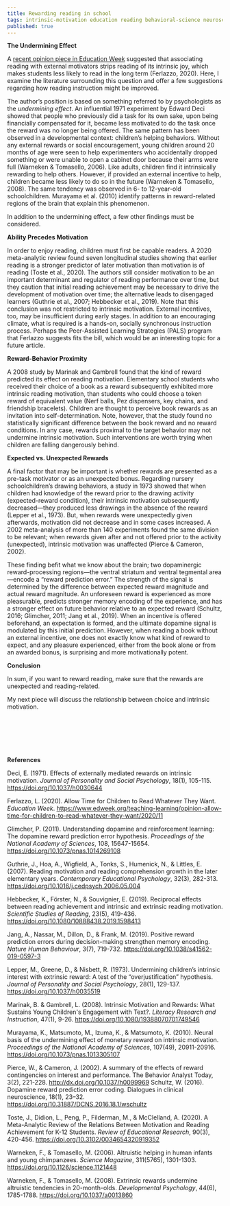 ```yaml
---
title: Rewarding reading in school
tags: intrinsic-motivation education reading behavioral-science neuroscience SCAN
published: true
---
```

**The Undermining Effect**

A [recent opinion piece in Education Week](https://www.edweek.org/teaching-learning/opinion-allow-time-for-children-to-read-whatever-they-want/2020/11) suggested that associating reading with external motivators strips reading of its intrinsic joy, which makes students less likely to read in the long term (Ferlazzo, 2020). Here, I examine the literature surrounding this question and offer a few suggestions regarding how reading instruction might be improved.

The author’s position is based on something referred to by psychologists as the _undermining effect_. An influential 1971 experiment by Edward Deci showed that people who previously did a task for its own sake, upon being financially compensated for it, became less motivated to do the task once the reward was no longer being offered. The same pattern has been observed in a developmental context: children’s helping behaviors. Without any external rewards or social encouragement, young children around 20 months of age were seen to help experimenters who accidentally dropped something or were unable to open a cabinet door because their arms were full (Warneken & Tomasello, 2006). Like adults, children find it intrinsically rewarding to help others. However, if provided an external incentive to help, children became less likely to do so in the future (Warneken & Tomasello, 2008). The same tendency was observed in 6- to 12-year-old schoolchildren. Murayama et al. (2010) identify patterns in reward-related regions of the brain that explain this phenomenon.

In addition to the undermining effect, a few other findings must be considered.

**Ability Precedes Motivation** 

In order to enjoy reading, children must first be capable readers. A 2020 meta-analytic review found seven longitudinal studies showing that earlier reading is a stronger predictor of later motivation than motivation is of reading (Toste et al., 2020). The authors still consider motivation to be an important determinant and regulator of reading performance over time, but they caution that initial reading achievement may be necessary to drive the development of motivation over time; the alternative leads to disengaged learners (Guthrie et al., 2007; Hebbecker et al., 2019). Note that this conclusion was not restricted to intrinsic motivation. External incentives, too, may be insufficient during early stages. In addition to an encouraging climate, what is required is a hands-on, socially synchronous instruction process. Perhaps the Peer-Assisted Learning Strategies (PALS) program that Ferlazzo suggests fits the bill, which would be an interesting topic for a future article.

**Reward-Behavior Proximity**

A 2008 study by Marinak and Gambrell found that the kind of reward predicted its effect on reading motivation. Elementary school students who received their choice of a book as a reward subsequently exhibited more intrinsic reading motivation, than students who could choose a token reward of equivalent value (Nerf balls, Pez dispensers, key chains, and friendship bracelets). Children are thought to perceive book rewards as an invitation into self-determination. Note, however, that the study found no statistically significant difference between the book reward and no reward conditions. In any case, rewards proximal to the target behavior may not undermine intrinsic motivation. Such interventions are worth trying when children are falling dangerously behind.

**Expected vs. Unexpected Rewards**

A final factor that may be important is whether rewards are presented as a pre-task motivator or as an unexpected bonus. Regarding nursery schoolchildren’s drawing behaviors, a study in 1973 showed that when children had knowledge of the reward prior to the drawing activity (expected-reward condition), their intrinsic motivation subsequently decreased—they produced less drawings in the absence of the reward (Lepper et al., 1973). But, when rewards were unexpectedly given afterwards, motivation did not decrease and in some cases increased. A 2002 meta-analysis of more than 140 experiments found the same division to be relevant; when rewards given after and not offered prior to the activity (unexpected), intrinsic motivation was unaffected (Pierce & Cameron, 2002).

These finding befit what we know about the brain; two dopaminergic reward-processing regions—the ventral striatum and ventral tegmental area—encode a “reward prediction error.” The strength of the signal is determined by the difference between expected reward magnitude and actual reward magnitude. An unforeseen reward is experienced as more pleasurable, predicts stronger memory encoding of the experience, and has a stronger effect on future behavior relative to an expected reward (Schultz, 2016; Glimcher, 2011; Jang et al., 2019). When an incentive is offered beforehand, an expectation is formed, and the ultimate dopamine signal is modulated by this initial prediction. However, when reading a book without an external incentive, one does not exactly know what kind of reward to expect, and any pleasure experienced, either from the book alone or from an awarded bonus, is surprising and more motivationally potent.

**Conclusion**

In sum, if you want to reward reading, make sure that the rewards are unexpected and reading-related.

My next piece will discuss the relationship between choice and intrinsic motivation.

  &nbsp;
  
  &nbsp;
  
  &nbsp;

**References**

Deci, E. (1971). Effects of externally mediated rewards on intrinsic motivation. _Journal of Personality and Social Psychology_, 18(1), 105-115. https://doi.org/10.1037/h0030644

Ferlazzo, L. (2020). Allow Time for Children to Read Whatever They Want. _Education Week_. https://www.edweek.org/teaching-learning/opinion-allow-time-for-children-to-read-whatever-they-want/2020/11

Glimcher, P. (2011). Understanding dopamine and reinforcement learning: The dopamine reward prediction error hypothesis. _Proceedings of the National Academy of Sciences_, 108, 15647-15654. https://doi.org/10.1073/pnas.1014269108

Guthrie, J., Hoa, A., Wigfield, A., Tonks, S., Humenick, N., & Littles, E. (2007). Reading motivation and reading comprehension growth in the later elementary years. _Contemporary Educational Psychology_, 32(3), 282-313. https://doi.org/10.1016/j.cedpsych.2006.05.004

Hebbecker, K., Förster, N., & Souvignier, E. (2019). Reciprocal effects between reading achievement and intrinsic and extrinsic reading motivation. _Scientific Studies of Reading_, 23(5), 419-436. https://doi.org/10.1080/10888438.2019.1598413

Jang, A., Nassar, M., Dillon, D., & Frank, M. (2019). Positive reward prediction errors during decision-making strengthen memory encoding. _Nature Human Behaviour_, 3(7), 719-732. https://doi.org/10.1038/s41562-019-0597-3

Lepper, M., Greene, D., & Nisbett, R. (1973). Undermining children’s intrinsic interest with extrinsic reward: A test of the “overjustification” hypothesis. _Journal of Personality and Social Psychology_, 28(1), 129-137. https://doi.org/10.1037/h0035519

Marinak, B. & Gambrell, L. (2008). Intrinsic Motivation and Rewards: What Sustains Young Children's Engagement with Text?. _Literacy Research and Instruction_, 47(1), 9-26. https://doi.org/10.1080/19388070701749546

Murayama, K., Matsumoto, M., Izuma, K., & Matsumoto, K. (2010). Neural basis of the undermining effect of monetary reward on intrinsic motivation. _Proceedings of the National Academy of Sciences_, 107(49), 20911-20916. https://doi.org/10.1073/pnas.1013305107

Pierce, W., & Cameron, J. (2002). A summary of the effects of reward contingencies on interest and performance. The Behavior Analyst Today, 3(2), 221-228. http://dx.doi.org/10.1037/h0099969
Schultz, W. (2016). Dopamine reward prediction error coding. Dialogues in clinical neuroscience, 18(1), 23–32. https://doi.org/10.31887/DCNS.2016.18.1/wschultz

Toste, J., Didion, L., Peng, P., Filderman, M., & McClelland, A. (2020). A Meta-Analytic Review of the Relations Between Motivation and Reading Achievement for K-12 Students. _Review of Educational Research_, 90(3), 420-456. https://doi.org/10.3102/0034654320919352

Warneken, F., & Tomasello, M. (2006). Altruistic helping in human infants and young chimpanzees. _Science Magazine_, 311(5765), 1301-1303. https://doi.org/10.1126/science.1121448

Warneken, F., & Tomasello, M. (2008). Extrinsic rewards undermine altruistic tendencies in 20-month-olds. _Developmental Psychology_, 44(6), 1785-1788. https://doi.org/10.1037/a0013860

